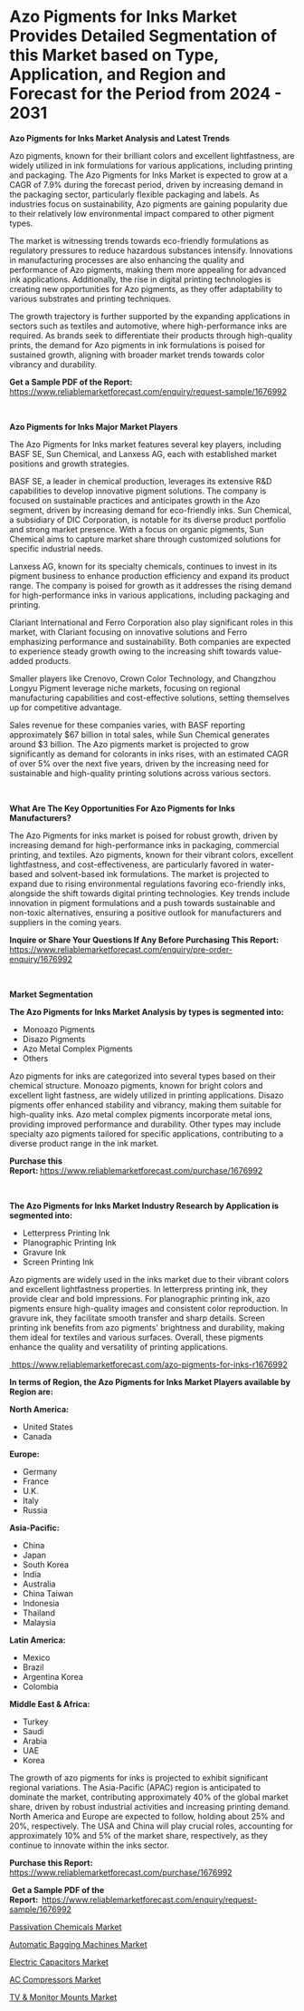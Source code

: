 <p><h1>Azo Pigments for Inks Market Provides Detailed Segmentation of this Market based on Type, Application, and Region and Forecast for the Period from 2024 - 2031</h1></p><p><strong>Azo Pigments for Inks Market Analysis and Latest Trends</strong></p>
<p><p>Azo pigments, known for their brilliant colors and excellent lightfastness, are widely utilized in ink formulations for various applications, including printing and packaging. The Azo Pigments for Inks Market is expected to grow at a CAGR of 7.9% during the forecast period, driven by increasing demand in the packaging sector, particularly flexible packaging and labels. As industries focus on sustainability, Azo pigments are gaining popularity due to their relatively low environmental impact compared to other pigment types.</p><p>The market is witnessing trends towards eco-friendly formulations as regulatory pressures to reduce hazardous substances intensify. Innovations in manufacturing processes are also enhancing the quality and performance of Azo pigments, making them more appealing for advanced ink applications. Additionally, the rise in digital printing technologies is creating new opportunities for Azo pigments, as they offer adaptability to various substrates and printing techniques.</p><p>The growth trajectory is further supported by the expanding applications in sectors such as textiles and automotive, where high-performance inks are required. As brands seek to differentiate their products through high-quality prints, the demand for Azo pigments in ink formulations is poised for sustained growth, aligning with broader market trends towards color vibrancy and durability.</p></p>
<p><strong>Get a Sample PDF of the Report:&nbsp;</strong> <a href="https://www.reliablemarketforecast.com/enquiry/request-sample/1676992?utm_campaign=1110&utm_medium=2&utm_source=Github&utm_content=ia&utm_term=30092024&utm_id=azo-pigments-for-inks">https://www.reliablemarketforecast.com/enquiry/request-sample/1676992</a></p>
<p>&nbsp;</p>
<p><strong>Azo Pigments for Inks Major Market Players</strong></p>
<p><p>The Azo Pigments for Inks market features several key players, including BASF SE, Sun Chemical, and Lanxess AG, each with established market positions and growth strategies. </p><p>BASF SE, a leader in chemical production, leverages its extensive R&D capabilities to develop innovative pigment solutions. The company is focused on sustainable practices and anticipates growth in the Azo segment, driven by increasing demand for eco-friendly inks. Sun Chemical, a subsidiary of DIC Corporation, is notable for its diverse product portfolio and strong market presence. With a focus on organic pigments, Sun Chemical aims to capture market share through customized solutions for specific industrial needs.</p><p>Lanxess AG, known for its specialty chemicals, continues to invest in its pigment business to enhance production efficiency and expand its product range. The company is poised for growth as it addresses the rising demand for high-performance inks in various applications, including packaging and printing.</p><p>Clariant International and Ferro Corporation also play significant roles in this market, with Clariant focusing on innovative solutions and Ferro emphasizing performance and sustainability. Both companies are expected to experience steady growth owing to the increasing shift towards value-added products.</p><p>Smaller players like Crenovo, Crown Color Technology, and Changzhou Longyu Pigment leverage niche markets, focusing on regional manufacturing capabilities and cost-effective solutions, setting themselves up for competitive advantage.</p><p>Sales revenue for these companies varies, with BASF reporting approximately $67 billion in total sales, while Sun Chemical generates around $3 billion. The Azo pigments market is projected to grow significantly as demand for colorants in inks rises, with an estimated CAGR of over 5% over the next five years, driven by the increasing need for sustainable and high-quality printing solutions across various sectors.</p></p>
<p>&nbsp;</p>
<p><strong>What Are The Key Opportunities For Azo Pigments for Inks Manufacturers?</strong></p>
<p><p>The Azo Pigments for inks market is poised for robust growth, driven by increasing demand for high-performance inks in packaging, commercial printing, and textiles. Azo pigments, known for their vibrant colors, excellent lightfastness, and cost-effectiveness, are particularly favored in water-based and solvent-based ink formulations. The market is projected to expand due to rising environmental regulations favoring eco-friendly inks, alongside the shift towards digital printing technologies. Key trends include innovation in pigment formulations and a push towards sustainable and non-toxic alternatives, ensuring a positive outlook for manufacturers and suppliers in the coming years.</p></p>
<p><strong>Inquire or Share Your Questions If Any Before Purchasing This Report:</strong> <a href="https://www.reliablemarketforecast.com/enquiry/pre-order-enquiry/1676992?utm_campaign=1110&utm_medium=2&utm_source=Github&utm_content=ia&utm_term=30092024&utm_id=azo-pigments-for-inks">https://www.reliablemarketforecast.com/enquiry/pre-order-enquiry/1676992</a></p>
<p>&nbsp;</p>
<p><strong>Market Segmentation</strong></p>
<p><strong>The Azo Pigments for Inks Market Analysis by types is segmented into:</strong></p>
<p><ul><li>Monoazo Pigments</li><li>Disazo Pigments</li><li>Azo Metal Complex Pigments</li><li>Others</li></ul></p>
<p><p>Azo pigments for inks are categorized into several types based on their chemical structure. Monoazo pigments, known for bright colors and excellent light fastness, are widely utilized in printing applications. Disazo pigments offer enhanced stability and vibrancy, making them suitable for high-quality inks. Azo metal complex pigments incorporate metal ions, providing improved performance and durability. Other types may include specialty azo pigments tailored for specific applications, contributing to a diverse product range in the ink market.</p></p>
<p><strong>Purchase this Report:&nbsp;</strong><a href="https://www.reliablemarketforecast.com/purchase/1676992?utm_campaign=1110&utm_medium=2&utm_source=Github&utm_content=ia&utm_term=30092024&utm_id=azo-pigments-for-inks">https://www.reliablemarketforecast.com/purchase/1676992</a></p>
<p>&nbsp;</p>
<p><strong>The Azo Pigments for Inks Market Industry Research by Application is segmented into:</strong></p>
<p><ul><li>Letterpress Printing Ink</li><li>Planographic Printing Ink</li><li>Gravure Ink</li><li>Screen Printing Ink</li></ul></p>
<p><p>Azo pigments are widely used in the inks market due to their vibrant colors and excellent lightfastness properties. In letterpress printing ink, they provide clear and bold impressions. For planographic printing ink, azo pigments ensure high-quality images and consistent color reproduction. In gravure ink, they facilitate smooth transfer and sharp details. Screen printing ink benefits from azo pigments' brightness and durability, making them ideal for textiles and various surfaces. Overall, these pigments enhance the quality and versatility of printing applications.</p></p>
<p><a href="https://www.reliablemarketforecast.com/azo-pigments-for-inks-r1676992?utm_campaign=1110&utm_medium=2&utm_source=Github&utm_content=ia&utm_term=30092024&utm_id=azo-pigments-for-inks">&nbsp;https://www.reliablemarketforecast.com/azo-pigments-for-inks-r1676992</a></p>
<p><strong>In terms of Region, the Azo Pigments for Inks Market Players available by Region are:</strong></p>
<p>
    <p> <strong> North America: </strong>
        <ul>
            <li>United States</li>
            <li>Canada</li>
        </ul>
        </p> 
    <p> <strong> Europe: </strong>
        <ul>
            <li>Germany</li>
            <li>France</li>
            <li>U.K.</li>
            <li>Italy</li>
            <li>Russia</li>
        </ul>
        </p> 
    <p> <strong> Asia-Pacific: </strong>
        <ul>
            <li>China</li>
            <li>Japan</li>
            <li>South Korea</li>
            <li>India</li>
            <li>Australia</li>
            <li>China Taiwan</li>
            <li>Indonesia</li>
            <li>Thailand</li>
            <li>Malaysia</li>
        </ul>
        </p> 
    <p> <strong> Latin America: </strong>
        <ul>
            <li>Mexico</li>
            <li>Brazil</li>
            <li>Argentina Korea</li>
            <li>Colombia</li>
        </ul>
        </p> 
    <p> <strong> Middle East & Africa: </strong>
        <ul>
            <li>Turkey</li>
            <li>Saudi</li>
            <li>Arabia</li>
            <li>UAE</li>
            <li>Korea</li>
        </ul>
    </p>
    </p>
<p><p>The growth of azo pigments for inks is projected to exhibit significant regional variations. The Asia-Pacific (APAC) region is anticipated to dominate the market, contributing approximately 40% of the global market share, driven by robust industrial activities and increasing printing demand. North America and Europe are expected to follow, holding about 25% and 20%, respectively. The USA and China will play crucial roles, accounting for approximately 10% and 5% of the market share, respectively, as they continue to innovate within the inks sector.</p></p>
<p><strong>Purchase this Report: </strong><a href="https://www.reliablemarketforecast.com/purchase/1676992?utm_campaign=1110&utm_medium=2&utm_source=Github&utm_content=ia&utm_term=30092024&utm_id=azo-pigments-for-inks">https://www.reliablemarketforecast.com/purchase/1676992</a></p>
<p>&nbsp;<strong>Get a Sample PDF of the Report:&nbsp;&nbsp;</strong><a href="https://www.reliablemarketforecast.com/enquiry/request-sample/1676992?utm_campaign=1110&utm_medium=2&utm_source=Github&utm_content=ia&utm_term=30092024&utm_id=azo-pigments-for-inks">https://www.reliablemarketforecast.com/enquiry/request-sample/1676992</a></p>
<p><strong></strong></p>
<p><p><a href="https://github.com/benjigwozdzus/Market-Research-Report-List-1/blob/main/passivation-chemicals-market.md?utm_campaign=1110&utm_medium=2&utm_source=Github&utm_content=ia&utm_term=30092024&utm_id=azo-pigments-for-inks">Passivation Chemicals Market</a></p><p><a href="https://www.linkedin.com/pulse/automatic-bagging-machines-market-analysis-report-global-insights-pzp4e?utm_campaign=1110&utm_medium=2&utm_source=Github&utm_content=ia&utm_term=30092024&utm_id=azo-pigments-for-inks">Automatic Bagging Machines Market</a></p><p><a href="https://issuu.com/reportprime-2/docs/electric-capacitors-market-size-203_939461692148d2?utm_campaign=1110&utm_medium=2&utm_source=Github&utm_content=ia&utm_term=30092024&utm_id=azo-pigments-for-inks">Electric Capacitors Market</a></p><p><a href="https://www.linkedin.com/pulse/ac-compressors-market-trends-growth-outlook-2024-2031-noc8e?utm_campaign=1110&utm_medium=2&utm_source=Github&utm_content=ia&utm_term=30092024&utm_id=azo-pigments-for-inks">AC Compressors Market</a></p><p><a href="https://issuu.com/reportprime-2/docs/tv-monitor-mounts-market-size-2030._9103a05e292ded?utm_campaign=1110&utm_medium=2&utm_source=Github&utm_content=ia&utm_term=30092024&utm_id=azo-pigments-for-inks">TV & Monitor Mounts Market</a></p></p>